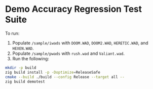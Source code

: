 # Demo Accuracy Regression Test Suite

To run:
1. Populate `/sample/iwads` with `DOOM.WAD`, `DOOM2.WAD`, `HERETIC.WAD`, and `HEXEN.WAD`.
2. Populate `/sample/pwads` with `rush.wad` and `Valiant.wad`.
4. Run the following:
```bash
mkdir -p build
zig build install -p -Doptimize=ReleaseSafe
cmake --build ./build --config Release --target all --
zig build demotest
```

